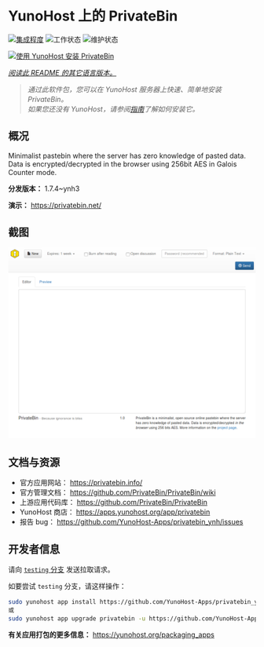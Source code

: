 <!--
注意：此 README 由 <https://github.com/YunoHost/apps/tree/master/tools/readme_generator> 自动生成
请勿手动编辑。
-->

# YunoHost 上的 PrivateBin

[![集成程度](https://dash.yunohost.org/integration/privatebin.svg)](https://ci-apps.yunohost.org/ci/apps/privatebin/) ![工作状态](https://ci-apps.yunohost.org/ci/badges/privatebin.status.svg) ![维护状态](https://ci-apps.yunohost.org/ci/badges/privatebin.maintain.svg)

[![使用 YunoHost 安装 PrivateBin](https://install-app.yunohost.org/install-with-yunohost.svg)](https://install-app.yunohost.org/?app=privatebin)

*[阅读此 README 的其它语言版本。](./ALL_README.md)*

> *通过此软件包，您可以在 YunoHost 服务器上快速、简单地安装 PrivateBin。*  
> *如果您还没有 YunoHost，请参阅[指南](https://yunohost.org/install)了解如何安装它。*

## 概况

Minimalist pastebin where the server has zero knowledge of pasted data. Data is encrypted/decrypted in the browser using 256bit AES in Galois Counter mode.


**分发版本：** 1.7.4~ynh3

**演示：** <https://privatebin.net/>

## 截图

![PrivateBin 的截图](./doc/screenshots/bootstrap.png)

## 文档与资源

- 官方应用网站： <https://privatebin.info/>
- 官方管理文档： <https://github.com/PrivateBin/PrivateBin/wiki>
- 上游应用代码库： <https://github.com/PrivateBin/PrivateBin>
- YunoHost 商店： <https://apps.yunohost.org/app/privatebin>
- 报告 bug： <https://github.com/YunoHost-Apps/privatebin_ynh/issues>

## 开发者信息

请向 [`testing` 分支](https://github.com/YunoHost-Apps/privatebin_ynh/tree/testing) 发送拉取请求。

如要尝试 `testing` 分支，请这样操作：

```bash
sudo yunohost app install https://github.com/YunoHost-Apps/privatebin_ynh/tree/testing --debug
或
sudo yunohost app upgrade privatebin -u https://github.com/YunoHost-Apps/privatebin_ynh/tree/testing --debug
```

**有关应用打包的更多信息：** <https://yunohost.org/packaging_apps>
